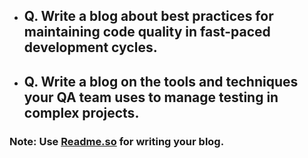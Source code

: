 - ## Q. Write a blog about best practices for maintaining code quality in fast-paced development cycles.
- ## Q. Write a blog on the tools and techniques your QA team uses to manage testing in complex projects.

### Note: Use [Readme.so](https://readme.so/editor) for writing your blog.